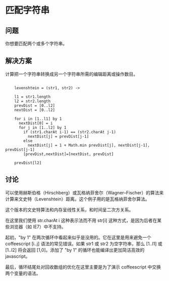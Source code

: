 # 匹配字符串

## 问题

你想要匹配两个或多个字符串。

## 解决方案

计算把一个字符串转换成另一个字符串所需的编辑距离或操作数目。

```

	levenshtein = (str1, str2) ->
    
    l1 = str1.length
    l2 = str2.length
    prevDist = [0..l2]
    nextDist = [0..l2]

    for i in [1..l1] by 1
      nextDist[0] = i
      for j in [1..l2] by 1
        if (str1.charAt i-1) == (str2.charAt j-1)
          nextDist[j] = prevDist[j-1]
        else
          nextDist[j] = 1 + Math.min prevDist[j], nextDist[j-1], prevDist[j-1]
        [prevDist,nextDist]=[nextDist, prevDist]
    
    prevDist[l2]

```

## 讨论

可以使用赫斯伯格（Hirschberg）或瓦格纳菲舍尔（Wagner–Fischer）的算法来计算来文史特（Levenshtein）距离。这个例子用的是瓦格纳菲舍尔算法。

这个版本的文史特算法和内存呈线性关系，和时间呈二次方关系。

在这里我们使用 str.charAt i 这种表示法而不用 str[i] 这种方式，是因为后者在某些浏览器（如 IE7）中不支持。

起初，"by 1" 在两次循环中看起来似乎是没用的。它在这里是用来避免一个 coffeescript [i..j] 语法的常见错误。如果 str1 或 str2 为空字符串，那么 [1..l1] 或 [1..l2] 将会返回 [1,0]。添加了 "by 1" 的循环也能编译出更加简洁高效的 javascript。

最后，循环结尾处对回收数组的优化在这里主要是为了演示 coffeescript 中交换两个变量的语法。
